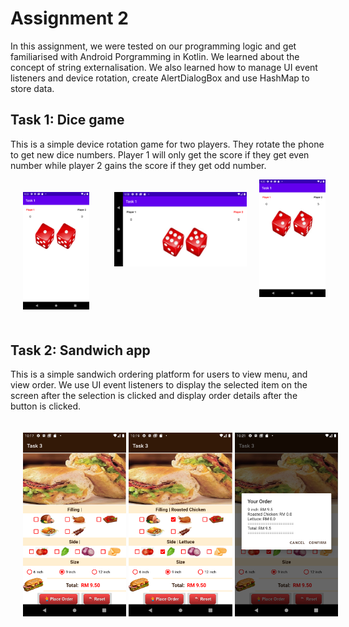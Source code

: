# Assignment 2

In this assignment, we were tested on our programming logic and get familiarised with Android Porgramming in Kotlin. We learned about the concept of string externalisation. We also learned how to manage UI event listeners and device rotation, create AlertDialogBox and use HashMap to store data.

## Task 1: Dice game

This is a simple device rotation game for two players. They rotate the phone to get new dice numbers. Player 1 will only get the score if they get even number while player 2 gains the score if they get odd number. 

<div style="display: flex; justify-content: center;">
    <div style="margin: 10px; padding: 10px;">
        <img src="images/image.png" width="200" height="auto">
    </div>
    <div style="margin: 10px; padding: 10px;">
        <img src="images/image-1.png" width="400" height="auto">
    </div>
    <div>   
        <img src="images/image-2.png" width="200" height="auto">
    </div>
</div>

## Task 2: Sandwich app

This is a simple sandwich ordering platform for users to view menu, and view order. We use UI event listeners to display the selected item on the screen after the selection is clicked and display order details after the button is clicked.

<div style="display: flex; justify-content: center;">
    <div>
        <img src="images/image-3.png" width="200" height="auto" style="margin: 10px; padding: 10px;">
    </div>
    &nbsp;
    <div>
        <img src="images/image-4.png" width="200" height="auto" style="margin: 10px; padding: 10px;">
    </div>
    &nbsp;
    <div>
        <img src="images/image-5.png" width="200" height="auto" style="margin: 10px; padding: 10px;">
    </div>
</div>
